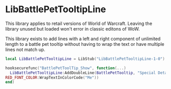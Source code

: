 # LibBattlePetTooltipLine

This library applies to retail versions of World of Warcraft. Leaving the
library unused but loaded won't error in classic editons of WoW.

This library exists to add lines with a left and right component of unlimited
length to a battle pet tooltip without having to wrap the text or have multiple
lines not match up.

```lua
local LibBattlePetTooltipLine = LibStub("LibBattlePetTooltipLine-1-0")

hooksecurefunc("BattlePetToolTip_Show", function(...)
  LibBattlePetTooltipLine:AddDoubleLine(BattlePetTooltip, "Special Detail",
RED_FONT_COLOR:WrapTextInColorCode("Me"))
end)
```
